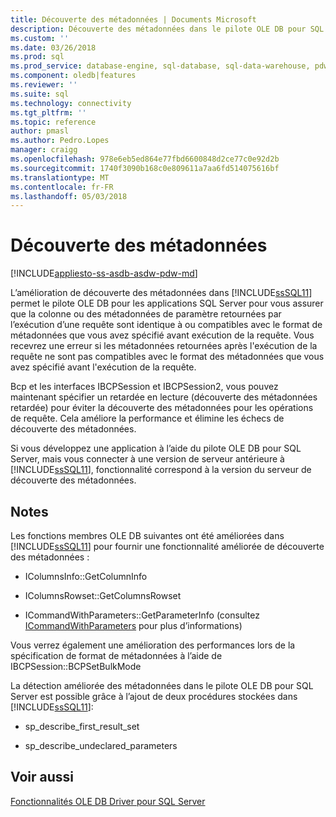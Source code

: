 ```yaml
---
title: Découverte des métadonnées | Documents Microsoft
description: Découverte des métadonnées dans le pilote OLE DB pour SQL Server
ms.custom: ''
ms.date: 03/26/2018
ms.prod: sql
ms.prod_service: database-engine, sql-database, sql-data-warehouse, pdw
ms.component: oledb|features
ms.reviewer: ''
ms.suite: sql
ms.technology: connectivity
ms.tgt_pltfrm: ''
ms.topic: reference
author: pmasl
ms.author: Pedro.Lopes
manager: craigg
ms.openlocfilehash: 978e6eb5ed864e77fbd6600848d2ce77c0e92d2b
ms.sourcegitcommit: 1740f3090b168c0e809611a7aa6fd514075616bf
ms.translationtype: MT
ms.contentlocale: fr-FR
ms.lasthandoff: 05/03/2018
---
```

# <a name="metadata-discovery"></a>Découverte des métadonnées
[!INCLUDE[appliesto-ss-asdb-asdw-pdw-md](../../../includes/appliesto-ss-asdb-asdw-pdw-md.md)]

  L’amélioration de découverte des métadonnées dans [!INCLUDE[ssSQL11](../../../includes/sssql11-md.md)] permet le pilote OLE DB pour les applications SQL Server pour vous assurer que la colonne ou des métadonnées de paramètre retournées par l’exécution d’une requête sont identique à ou compatibles avec le format de métadonnées que vous avez spécifié avant exécution de la requête. Vous recevrez une erreur si les métadonnées retournées après l'exécution de la requête ne sont pas compatibles avec le format des métadonnées que vous avez spécifié avant l'exécution de la requête.  
  
 Bcp et les interfaces IBCPSession et IBCPSession2, vous pouvez maintenant spécifier un retardée en lecture (découverte des métadonnées retardée) pour éviter la découverte des métadonnées pour les opérations de requête. Cela améliore la performance et élimine les échecs de découverte des métadonnées.  
  
 Si vous développez une application à l’aide du pilote OLE DB pour SQL Server, mais vous connecter à une version de serveur antérieure à [!INCLUDE[ssSQL11](../../../includes/sssql11-md.md)], fonctionnalité correspond à la version du serveur de découverte des métadonnées.  
  
## <a name="remarks"></a>Notes   
 Les fonctions membres OLE DB suivantes ont été améliorées dans [!INCLUDE[ssSQL11](../../../includes/sssql11-md.md)] pour fournir une fonctionnalité améliorée de découverte des métadonnées :  
  
-   IColumnsInfo::GetColumnInfo  
  
-   IColumnsRowset::GetColumnsRowset  
  
-   ICommandWithParameters::GetParameterInfo (consultez [ICommandWithParameters](../../oledb/ole-db-interfaces/icommandwithparameters.md) pour plus d’informations)  
  
 Vous verrez également une amélioration des performances lors de la spécification de format de métadonnées à l’aide de IBCPSession::BCPSetBulkMode  
  
 La détection améliorée des métadonnées dans le pilote OLE DB pour SQL Server est possible grâce à l’ajout de deux procédures stockées dans [!INCLUDE[ssSQL11](../../../includes/sssql11-md.md)]:  
  
-   sp_describe_first_result_set  
  
-   sp_describe_undeclared_parameters  
  
## <a name="see-also"></a>Voir aussi  
 [Fonctionnalités OLE DB Driver pour SQL Server](../../oledb/features/oledb-driver-for-sql-server-features.md)  
  
  
